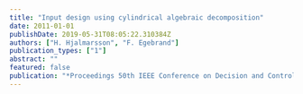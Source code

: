 ```yaml
---
title: "Input design using cylindrical algebraic decomposition"
date: 2011-01-01
publishDate: 2019-05-31T08:05:22.310384Z
authors: ["H. Hjalmarsson", "F. Egebrand"]
publication_types: ["1"]
abstract: ""
featured: false
publication: "*Proceedings 50th IEEE Conference on Decision and Control*"
---
```


